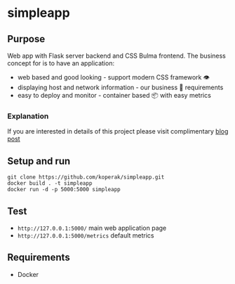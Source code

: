 # simpleapp

## Purpose
Web app with Flask server backend and CSS Bulma frontend. The business concept for is to have an application:
* web based and good looking - support modern CSS framework 👁 
* displaying host and network information - our business 💑 requirements
* easy to deploy and monitor - container based 📦 with easy metrics

### Explanation
If you are interested in details of this project please visit complimentary [blog post](https://blog.insc.pl/flask-web-app-with-bulma-frontend-run-on-docker-with-prometheus-metrics)

## Setup and run
```
git clone https://github.com/koperak/simpleapp.git
docker build . -t simpleapp
docker run -d -p 5000:5000 simpleapp
```

## Test
* `http://127.0.0.1:5000/` main web application page
* `http://127.0.0.1:5000/metrics` default metrics 

## Requirements
* Docker

